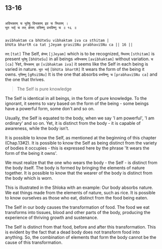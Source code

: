 ## 13-16


```shloka-sa

अविभक्तम् च भूतेषु विभक्तम् इव च स्थितम् ।
भूत भर्तृ च तत् ज्ञेयम् ग्रसिष्णु प्रभविष्णु च ॥ १६ ॥

```
```shloka-sa-hk

avibhaktam ca bhUteSu vibhaktam iva ca sthitam |
bhUta bhartR ca tat jJeyam grasiSNu prabhaviSNu ca || 16 ||

```
`तत्` `[tat]` The Self, `ज्ञेयम्` `[jJeyam]` which is to be recognized, `स्थितम्` `[sthitam]` is present `भूतेषु` `[bhUteSu]` in all beings `अविभक्तम्` `[avibhaktam]` without variation. `च` `[ca]` Yet, `विभक्तम् इव` `[vibhaktam iva]` it seems like the Self in each being is varied in nature. `भूत भर्तृ` `[bhUta bhartR]` It wears the form of the being it owns. `गृसिष्णु` `[gRsiSNu]` It is the one that absorbs `प्रभविष्णु च` `[prabhaviSNu ca]` and the one that thrives.


<a name='applnote_184'></a>
> The Self is pure knowledge



The Self is identical in all beings, in the form of pure knowledge. To the ignorant, it seems to vary based on the form of the being - some beings have a powerful form, some don't and so on. 

Usually, the Self is equated to the body, when we say 'I am powerful', 'I am ordinary' and so on. Yet, it is distinct from the body - it is capable of awareness, while the body isn’t.

It is possible to know the Self, as mentioned at the beginning of this chapter (Chap.13#2). It is possible to know the Self as being distinct from the variety of bodies it occupies - this is expressed here by the phrase 'It wears the form of the being it owns'. 

We must realize that the one who wears the body - the Self - is distinct from the body itself. The body is formed by bringing the elements of nature together. It is possible to know that the wearer of the body is distinct from the body which is worn. 

This is illustrated in the Shloka with an example: Our body absorbs nature. We eat things made from the elements of nature, such as rice. It is possible to know ourselves as those who eat, distinct from the food being eaten. 

The Self in our body causes the transformation of food. The food we eat transforms into tissues, blood and other parts of the body, producing the experience of thriving growth and sustenance. 

The Self is distinct from that food, before and after this transformation. This is evident by the fact that a dead body does not transform food into anything. So, the combination of elements that form the body cannot be the cause of this transformation.


